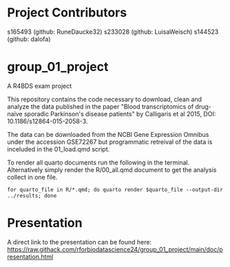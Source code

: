 # Project Contributors
s165493 (github: RuneDaucke32)
s233028 (github: LuisaWeisch)
s144523 (github: dalofa)

# group_01_project

A R4BDS exam project

This repository contains the code necessary to download, clean and analyze the data published in the paper "Blood transcriptomics of drug-naïve sporadic Parkinson's disease patients" by Calligaris et al 2015, DOI: 10.1186/s12864-015-2058-3.

The data can be downloaded from the NCBI Gene Expression Omnibus under the accession GSE72267 but programmatic retreival of the data is inceluded in the 01_load.qmd script.

To render all quarto documents run the following in the terminal. Alternatively simply render the R/00_all.qmd document to get the analysis collect in one file.

```
for quarto_file in R/*.qmd; do quarto render $quarto_file --output-dir ../results; done

```

# Presentation

A direct link to the presentation can be found here:
https://raw.githack.com/rforbiodatascience24/group_01_project/main/doc/presentation.html
